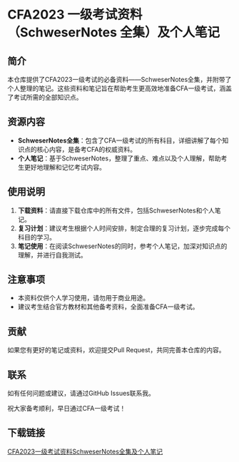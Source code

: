 # CFA2023 一级考试资料（SchweserNotes 全集）及个人笔记

## 简介

本仓库提供了CFA2023一级考试的必备资料——SchweserNotes全集，并附带了个人整理的笔记。这些资料和笔记旨在帮助考生更高效地准备CFA一级考试，涵盖了考试所需的全部知识点。

## 资源内容

- **SchweserNotes全集**：包含了CFA一级考试的所有科目，详细讲解了每个知识点的核心内容，是备考CFA的权威资料。
- **个人笔记**：基于SchweserNotes，整理了重点、难点以及个人理解，帮助考生更好地理解和记忆考试内容。

## 使用说明

1. **下载资料**：请直接下载仓库中的所有文件，包括SchweserNotes和个人笔记。
2. **复习计划**：建议考生根据个人时间安排，制定合理的复习计划，逐步完成每个科目的学习。
3. **笔记使用**：在阅读SchweserNotes的同时，参考个人笔记，加深对知识点的理解，并进行自我测试。

## 注意事项

- 本资料仅供个人学习使用，请勿用于商业用途。
- 建议考生结合官方教材和其他备考资料，全面准备CFA一级考试。

## 贡献

如果您有更好的笔记或资料，欢迎提交Pull Request，共同完善本仓库的内容。

## 联系

如有任何问题或建议，请通过GitHub Issues联系我。

祝大家备考顺利，早日通过CFA一级考试！

## 下载链接

[CFA2023一级考试资料SchweserNotes全集及个人笔记](https://pan.quark.cn/s/a0eb86321cd7)